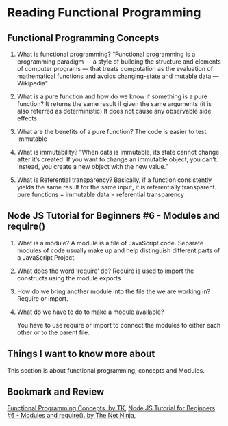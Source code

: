 # Reading Functional Programming

## Functional Programming Concepts

1. What is functional programming?
    “Functional programming is a programming paradigm — a style of building the structure and elements of computer programs — that treats computation as the evaluation of mathematical functions and avoids changing-state and mutable data — Wikipedia"

2. What is a pure function and how do we know if something is a pure function?
    It returns the same result if given the same arguments (it is also referred as deterministic)
    It does not cause any observable side effects

3. What are the benefits of a pure function?
    The code is easier to test.
    Immutable

4. What is immutability?
    “When data is immutable, its state cannot change after it’s created. If you want to change an immutable object, you can’t. Instead, you create a new object with the new value.”

5. What is Referential transparency?
    Basically, if a function consistently yields the same result for the same input, it is referentially transparent.
    pure functions + immutable data = referential transparency

## Node JS Tutorial for Beginners #6 - Modules and require()

1. What is a module?
A module is a file of JavaScript code. Separate modules of code usually make up and help distinguish different parts of a JavaScript Project.

2. What does the word ‘require’ do?
    Require is used to import the constructs using the module.exports

3. How do we bring another module into the file the we are working in?
    Require or import.

4. What do we have to do to make a module available?

    You have to use require or import to connect the modules to either each other or to the parent file.

## Things I want to know more about

  This section is about functional programming, concepts
and Modules.

## Bookmark and Review

[Functional Programming Concepts. by TK](https://medium.com/the-renaissance-developer/concepts-of-functional-programming-in-javascript-6bc84220d2aa),
[Node JS Tutorial for Beginners #6 - Modules and require(). by The Net Ninja](https://www.youtube.com/watch?v=xHLd36QoS4k),

